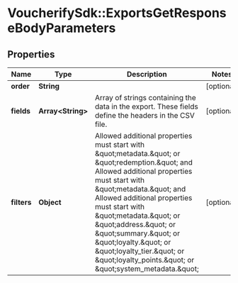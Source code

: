 # VoucherifySdk::ExportsGetResponseBodyParameters

## Properties

| Name | Type | Description | Notes |
| ---- | ---- | ----------- | ----- |
| **order** | **String** |  | [optional] |
| **fields** | **Array&lt;String&gt;** | Array of strings containing the data in the export. These fields define the headers in the CSV file. | [optional] |
| **filters** | **Object** | Allowed additional properties must start with \&quot;metadata.\&quot; or \&quot;redemption.\&quot; and Allowed additional properties must start with \&quot;metadata.\&quot; and Allowed additional properties must start with \&quot;metadata.\&quot; or \&quot;address.\&quot; or \&quot;summary.\&quot; or \&quot;loyalty.\&quot; or \&quot;loyalty_tier.\&quot; or \&quot;loyalty_points.\&quot; or \&quot;system_metadata.\&quot; | [optional] |

